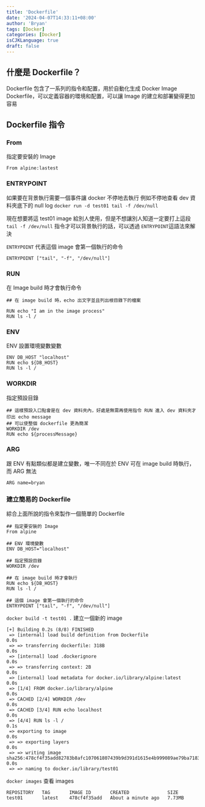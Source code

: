 ```yaml
---
title: 'Dockerfile'
date: '2024-04-07T14:33:11+08:00'
author: 'Bryan'
tags: [Docker]
categories: [Docker]
isCJKLanguage: true
draft: false
---
```

## 什麼是 Dockerfile？
Dockerfile 包含了一系列的指令和配置，用於自動化生成 Docker Image
Dockerfile，可以定義容器的環境和配置，可以讓 Image 的建立和部署變得更加容易

## Dockerfile 指令

### From
指定要安裝的 Image
```
From alpine:lastest
```

### ENTRYPOINT
如果要在背景執行需要一個事件讓 docker 不停地去執行
例如不停地查看 dev 資料夾底下的 null log  `docker run -d test01 tail -f /dev/null`

現在想要將這 test01 image 給別人使用，但是不想讓別人知道一定要打上這段 `tail -f /dev/null` 指令才可以背景執行的話，可以透過 `ENTRYPOINT`這語法來解決

`ENTRYPOINT` 代表這個 image 會第一個執行的命令
```
ENTRYPOINT ["tail", "-f", "/dev/null"]
```

### RUN
在 Image build 時才會執行命令
```
## 在 image build 時，echo 出文字並且列出根目錄下的檔案

RUN echo "I am in the image process"
RUN ls -l /
```

### ENV
ENV 設置環境變數變數
```
ENV DB_HOST "localhost"
RUN echo ${DB_HOST}
RUN ls -l /
```

### WORKDIR
指定預設目錄
```
## 這樣預設入口點會是在 dev 資料夾內，好處是無需再使用指令 RUN 進入 dev 資料夾才印出 echo message 
## 可以使整個 dockerfile 更為簡潔
WORKDIR /dev
RUN echo ${processMessage}
```

### ARG
跟 ENV 有點類似都是建立變數，唯一不同在於 ENV 可在 image build 時執行，而 ARG 無法

```
ARG name=bryan
```

### 建立簡易的 Dockerfile
綜合上面所說的指令來製作一個簡單的 Dockerfile

```
## 指定要安裝的 Image
From alpine

## ENV 環境變數
ENV DB_HOST="localhost"

## 指定預設目錄
WORKDIR /dev

## 在 image build 時才會執行
RUN echo ${DB_HOST}
RUN ls -l /

## 這個 image 會第一個執行的命令
ENTRYPOINT ["tail", "-f", "/dev/null"]
```

`docker build -t test01 .` 建立一個新的 image
```
[+] Building 0.2s (8/8) FINISHED
 => [internal] load build definition from Dockerfile                                                                                                                                         0.0s
 => => transferring dockerfile: 318B                                                                                                                                                         0.0s
 => [internal] load .dockerignore                                                                                                                                                            0.0s
 => => transferring context: 2B                                                                                                                                                              0.0s
 => [internal] load metadata for docker.io/library/alpine:latest                                                                                                                             0.0s
 => [1/4] FROM docker.io/library/alpine                                                                                                                                                      0.0s
 => CACHED [2/4] WORKDIR /dev                                                                                                                                                                0.0s
 => CACHED [3/4] RUN echo localhost                                                                                                                                                          0.0s
 => [4/4] RUN ls -l /                                                                                                                                                                        0.1s
 => exporting to image                                                                                                                                                                       0.0s
 => => exporting layers                                                                                                                                                                      0.0s
 => => writing image sha256:478cf4f35add82783b8afc107061807439b9d391d1615e4b999089ae79ba7183                                                                                                 0.0s
 => => naming to docker.io/library/test01
```

`docker images` 查看 images
```
REPOSITORY   TAG       IMAGE ID       CREATED              SIZE
test01       latest    478cf4f35add   About a minute ago   7.73MB
```